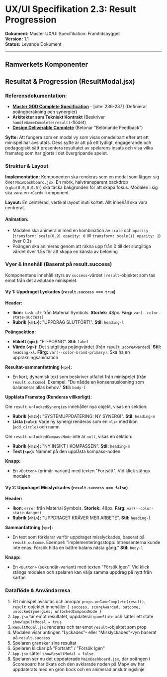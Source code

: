 # UX/UI Specifikation 2.3: Result Progression

**Dokument:** Master UX/UI Specifikation: Framtidsbygget  
**Version:** 1.1  
**Status:** Levande Dokument  

---

## Ramverkets Komponenter

## Resultat & Progression (ResultModal.jsx)

### Referensdokumentation:
- **[Master GDD Complete Specification](../game_design/Master_GDD_Complete_Specification.md)** - [cite: 236-237] (Definierar poängberäkning och synergier)
- **Arkitektur som Tekniskt Kontrakt** (Beskriver `handleGameComplete(result)`-flödet)
- **[Design Deliverable Complete](Design_Deliverable_Complete.md)** (Betonar "Belönande Feedback")

**Syfte:** Att fungera som en modal vy som visas omedelbart efter att ett minispel har avslutats. Dess syfte är att på ett tydligt, engagerande och pedagogiskt sätt presentera resultatet av spelarens insats och visa vilka framsteg som har gjorts i det övergripande spelet.

### Struktur & Layout

**Implementation:** Komponenten ska renderas som en modal som lägger sig över `MainDashboard.jsx`. En mörk, halvtransparent backdrop (`rgba(0,0,0,0.5)`) ska täcka bakgrunden för att skapa fokus. Modalen i sig ska vara en `<Card>`-komponent.

**Layout:** En centrerad, vertikal layout inuti kortet. Allt innehåll ska vara centrerat.

#### Animation:
- Modalen ska animera in med en kombination av `scale` och `opacity` (`transform: scale(0.9) opacity: 0` till `transform: scale(1) opacity: 1`) över 0.3s
- Poängen ska animeras genom att räkna upp från 0 till det slutgiltiga värdet över 1.5s för att skapa en känsla av belöning

### Vyer & Innehåll (Baserat på result.success)

Komponentens innehåll styrs av `success`-värdet i `result`-objektet som tas emot från det avslutade minispelet.

#### Vy 1: Uppdraget Lyckades (`result.success === true`)

**Header:**
- **Ikon:** `task_alt` från Material Symbols. **Storlek:** 48px. **Färg:** `var(--color-state-success)`
- **Rubrik (`<h1>`):** "UPPDRAG SLUTFÖRT!". **Stil:** `heading-l`

**Poängsektion:**
- **Etikett (`<p>`):** "FL-POÄNG". **Stil:** `label`
- **Värde (`<p>`):** Det slutgiltiga poängvärdet (från `result.scoreAwarded`). **Stil:** `heading-xl`. **Färg:** `var(--color-brand-primary)`. Ska ha en uppräkningsanimation

**Resultat-sammanfattning (`<p>`):**
- En kort, dynamisk text som beskriver utfallet från minispelet (från `result.outcome`). Exempel: "Du nådde en konsensuslösning som balanserar allas behov." **Stil:** `body-l`

**Upplåsta Framsteg (Renderas villkorligt):**

Om `result.unlockedSynergies` innehåller nya objekt, visas en sektion:
- **Rubrik (`<h2>`):** "SYSTEMUPPDATERING: NY SYNERGI". **Stil:** `heading-m`
- **Lista (`<ul>`):** Varje ny synergi renderas som en `<li>` med ikon (`add_circle`) och namn

Om `result.unlockedCompassNode` inte är `null`, visas en sektion:
- **Rubrik (`<h2>`):** "NY INSIKT I KOMPASSEN". **Stil:** `heading-m`
- **Text (`<p>`):** Namnet på den upplåsta kompass-noden

**Knapp:**
- En `<Button>` (primär-variant) med texten "Fortsätt". Vid klick stängs modalen

#### Vy 2: Uppdraget Misslyckades (`result.success === false`)

**Header:**
- **Ikon:** `error` från Material Symbols. **Storlek:** 48px. **Färg:** `var(--color-state-danger)`
- **Rubrik (`<h1>`):** "UPPDRAGET KRÄVER MER ARBETE". **Stil:** `heading-l`

**Sammanfattning (`<p>`):**
- En text som förklarar varför uppdraget misslyckades, baserat på `result.outcome`. Exempel: "Implementeringsstopp: Intressenterna kunde inte enas. Försök hitta en bättre balans nästa gång." **Stil:** `body-l`

**Knapp:**
- En `<Button>` (sekundär-variant) med texten "Försök Igen". Vid klick stängs modalen och spelaren kan välja samma uppdrag på nytt från kartan

### Dataflöde & Användarresa

1. Ett minispel avslutas och anropar `props.onGameComplete(result)`. `result`-objektet innehåller `{ success, scoreAwarded, outcome, unlockedSynergies, unlockedCompassNode }`
2. `App.jsx` tar emot resultatet, uppdaterar `gameState` och sätter ett state `showResultModal = true`
3. `ResultModal.jsx` renderas och tar emot `result`-objektet som prop
4. Modalen visar antingen "Lyckades"- eller "Misslyckades"-vyn baserat på `result.success`
5. Spelaren granskar sina resultat
6. Spelaren klickar på "Fortsätt" / "Försök Igen"
7. `App.jsx` sätter `showResultModal = false`
8. Spelaren ser nu det uppdaterade `MainDashboard.jsx`, där poängen i Scoreboard har ökats och den avklarade noden på MapView har uppdaterats med en grön bock och en animerad anslutningslinje